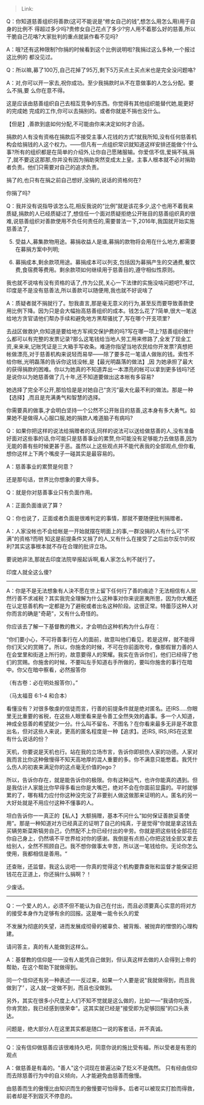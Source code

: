 > Link: 

Q：你知道慈善组织将善款(这可不能说是“修女自己的钱”,想怎么用怎么用)用于自身的比例不
得超过多少吗?贵修女自己花点了多少?穷人用不着那么好的慈善,所以干脆自己花咯?大家批判的重点就装作看不见吗?

A：哦?还有这种限制?你捐的时候看到这个比例说明啦?我捐过这么多种,一个报过这比例的
都没见过。

Q：所以嘛,募了100万,自己花掉了95万,剩下5万买点土买点米也是完全没问题咯?

A：对,你可以开一家去,祝你成功。至少我捐款时从不在意做事的人怎么分配。要么不捐,要
么你在意不得。

这是应该由慈善组织自己去相互竞争的东西。你觉得有其他组织能替代她,能更好的完成她
完成的工作,你可以去捐别的。或者你就是不捐也没什么。

【但是】,善款到底如何分配,不可能由你来决定如何才合适。

捐款的人有没有资格在捐款后不接受主事人花钱的方式?就我所知,没有任何慈善机构会给捐钱的人这个权力。——但凡有一点组织常识就知道这样安排还能做个什么事?所有的组织都是在简单的介绍外,让你自己愿赌服输。你爱信不信,爱捐不捐,捐了,就不要这这那那,你并没有因为捐助突然变成太上皇。主事人根本就不必对捐助者负责。他们只需要对自己的追求负责。

捐了的,也只有在捐之前自己想好,没捐的,说话的资格何在?

你捐了吗?

Q：我并没有说指导该怎么花,相反我说的“比例”就是该花多少,这个也用不着我来质疑,捐款的人已经质疑过了,想信任一个面对质疑拒绝公开账目的慈善组织真的很难,说慈善组织对善款使用不负任何责任的,需要普法一下,2016年,我国就开始实施慈善法了,

5. 受益人,募集款物用途。募捐收益人是谁,募捐的款物将会用在什么地方,都需要在募捐方案中列明;

6. 募捐成本,剩余款项用途。募捐成本可以列支,包括因为募捐产生的交通费,餐饮费,食宿费等费用。剩余款项如何继续用于慈善目的,遵守相似性原则。

我也就不说啥有没有资格的话了,作为公民,关心一下法律的实施没啥问题吧?不过,印度是不是没有慈善法,所以善款可以随便用,我也就不好说啥了

A：质疑者就不捐就行了。恕我直言,那是毫无意义的行为,甚至反而要导致善款使用比例下降。因为只是会大幅抬高慈善组织的成本。钱怎么花了?简单,很大一笔送给地方贪官请他们帮办手续和避免地方黑帮骚扰了,写在哪个开支项里?

去战区做救护,你知道是要给地方军阀交保护费的吗?写在哪一项上?慈善组织做什么都可以有完整的发票记录?那么这笔钱给当地人劳工用来修路了,全发了现金工资,来来来,记账凭证是三大箱手写收条。难道你指望当地农民给你开发票?真想把帐做漂亮,对于慈善机构来说轻而易举——除了要多花一笔请人做账的钱。索性不给你帐,光明磊落的告诉你这钱没帐,是【最光明磊落的做法】,因
为她承担了最大的获得捐款的困难。你以为她真的不知道弄出一本漂亮的帐可以拿到更多钱吗?还是说你以为她慈善做了几十年,还不知道要做出这本帐有多容易?

她选择了完全不公开,那恰恰是是对她自己“贪污”最大化最不利的做法。那是一种【选择】,而且是充满勇气和智慧的选择。

你需要真的做事,才会明白坚持一个公然不公开账目的慈善,这本身有多大勇气。如果她不是做得人心服口服,她的捐款人难道脑子有病吗?

Q：如果你把这样的说法给捐赠者的话,同样的说法可以送给做慈善的人,没有准备好面对这些事的话,你可能只是慈善事业的累赘,你可能没有足够能力去做慈善,因为无能的善有些时候更甚于恶。虽然以上这些观点并不能代表我的全部观点,但你看,想你这样上下两个嘴皮子一碰其实是最容易的。

A：慈善事业的累赘是何意？

还是那句话，世界比你想象的要大得多。

Q：就是你对慈善事业只有负面作用。

A：正面负面谁说了算？

Q：你也说了，正面或者负面是很难判定的事情，那就不要随便批判捐赠者。

A：人家没帐也不会给帐是一开始就摆在明面上的事,一群没捐的人有什么可“不满”的资格?而明
知这是前提条件又捐了的人,又有什么在接受了之后出尔反尔的权利?其实这事根本就不存在合理的批评立场。

要说她非法,那就去印度法院举报起诉啊,看人家怎么判不就行了。

印度人就全这么傻?

---

A：你是不是无法想象有人決不愿在世上留下任何行了善的痕迹？无法相信有人居然行善不求减税？其实我完全理解为什么这种事对你来说匪夷所思，因为你大概还在认定慈善机构一定都是为了避税或者出名这种阶段。这很正常。特蕾莎这种人对你而言的确是"奇葩”，又有什么奇怪的。

你应该去了解一下基督教的教义，才会明白这种机构为什么存在：

“你们要小心，不可将善事行在人的面前，故意叫他们看见，若是这样，就不能得你们天父的赏赐了。所以，你施舍的时候，不可在你前面吹号，像那假冒力善的人在会堂里和街道上所行的，故意要得人的荣耀。我实在告诉你们，他们已经得了他们的赏赐。你施舍的时候，不要叫左手知道右手所做的，要叫你施舍的事行在暗中。你父在暗中察看，必然报答你

（有古卷：必在明处报答你）。”

（马太福音 6:1-4 和合本）

看懂没有？对很多敬虔的信徒而言，行善的前提条件就是绝对匿名。还IRS.….你眼里无比重要的省税，在这些人眼里看来是令善工全然失效的鑫事。多一个人知道，神成全慈善的希望就少一分。什么叫不留名、不图名？在你看来最多无非是不故意出名，但对这些人来说，更高的匿名程度是一种【追求】。还IRS, IRS,IRS在这里有什么说话的份？

天机，你要说是天机也行。站在我的立场市言，告诉你即损伤人家的功德。人家对我而言比你这种傲慢得不知天高地厚的混人重要的多。你不满意只能憋着。我凭什么伤人的初衷来满足你的这点毫无价值的ego？

所以，告诉你存在，就是能告诉你的极限。你有这种运气，也许你能真的遇到。但是我估计人家能比你早得多看出你是大嘴巴，绝对不会在你面前显露的。平时就够累的了，哪有精力应付你这种没完没了非要别人做这做那来证明的人。匿名的另一大好处就是不用应付这种不懂事的人。

坦白告诉你一一真正的【私人】大额捐赠，基本不问什么“如何保证善款妥善使用”。那是一种知道对方已经真正的证明了自己的纯真，于是觉得"你就是拿这钱去买辆劳斯菜斯犒劳自己，仍然配不上你已经付出的辛劳。你就是把这些钱全部花在你自己身上，仍然填不平世界给对你的感谢。我倒是有点担心你把这钱全部又拿去给别人，全然不照顾自己。我不想你做事太辛苦，所以送一笔钱给你。无论你怎么使用，我都相信是善用。“

还查账，还监督。我这么说吧一一你真的觉得这个机构要靠查账和监督才能保证把钱花在正道上，你还捐什么捐啊？！

少废话。

---

Q：一个爱人的人，必须不但不能认为自己在付出，而且必须要真心实意的将对方的接受本身作为足够有余的回报。这是唯一能令长久的爱

不发展为彻底的失望，进而发展成彻骨的被辜负、被背叛、被抛弃的憎恨的心理构建。

请问答主，真的有人能做到这样么。

A：基督教的信仰是一一没有人能凭自己做到，但认真这样去做的人会得到上帝的帮助，在这个帮助下就做得到。

同一个信仰还有另一种表述一一反过来，如果一个人要是说"我就做得到，而且我做到了〞，这人就一定做不到，而且也没做到。

另外，其实在很多小尺度上人们不知不觉就是这么做的，比如一—“我请你吃饭，你肯赏脸，我已经感到很荣幸”。这其实就已经是"接受即为足够回报”的口头表达。

问题是，绝大部分人在这里其实都是随口一说的客套话，并不真诚。

---

Q：没有信仰做慈善应该很难持久吧，同意你说的施比受有福，所以受者是有恩的观点

A：做慈善是有毒的。"善人"这个词现在普遍沾染了贬义不是偶然。 只有经由信仰而去除慈善行为中的自义倾向，人才能避免由慈善而傲慢。

由慈善而生的傲慢比由知识而生的傲慢要可怕得多。后者可以被现实打脸而得救，前者却是不到毀灭不停息的。